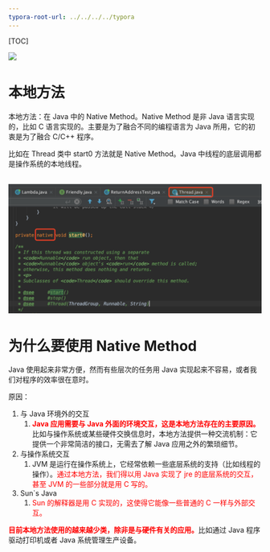 ```yaml
---
typora-root-url: ../../../../typora
---
```


[TOC]

![](/Users/dadao1/dadao/git/typora/images/java/WX20221203-102417@2x.png)

# 本地方法

本地方法：在 Java 中的 Native Method。Native Method 是非 Java 语言实现的，比如 C 语言实现的。主要是为了融合不同的编程语言为 Java 所用，它的初衷是为了融合 C/C++ 程序。



比如在 Thread 类中 start0 方法就是 Native Method。Java 中线程的底层调用都是操作系统的本地线程。

​	![](/images/java/WX20221203-103801@2x.png) 





# 为什么要使用 Native Method

Java 使用起来非常方便，然而有些层次的任务用 Java 实现起来不容易，或者我们对程序的效率很在意时。



原因：

1. 与 Java 环境外的交互
   1. <font color=red>**Java 应用需要与 Java 外面的环境交互，这是本地方法存在的主要原因。**</font>比如与操作系统或某些硬件交换信息时，本地方法提供一种交流机制：它提供一个非常简洁的接口，无需去了解 Java 应用之外的繁琐细节。
2. 与操作系统交互
   1. JVM 是运行在操作系统上，它经常依赖一些底层系统的支持（比如线程的操作）。<font color=red>通过本地方法，我们得以用 Java 实现了 jre 的底层系统的交互，甚至 JVM 的一些部分就是用 C 写的。</font>
3. Sun`s  Java
   1. <font color=red>Sun 的解释器是用 C 实现的，这使得它能像一些普通的 C 一样与外部交互。</font>



<font color=red>**目前本地方法使用的越来越少类，除非是与硬件有关的应用。**</font>比如通过 Java 程序驱动打印机或者 Java 系统管理生产设备。